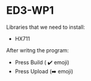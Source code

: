 # ED3-WP1

Libraries that we need to install: 
- HX711

After writng the program:

- Press Build ( :heavy_check_mark: emoji)
- Press Upload (:arrow_right: emoji)
